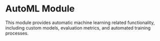 # AutoML Module

This module provides automatic machine learning related functionality, including custom models, evaluation metrics, and automated training processes.